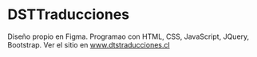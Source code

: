 # DSTTraducciones
Diseño propio en Figma. Programao con HTML, CSS, JavaScript, JQuery, Bootstrap.
Ver el sitio en www.dtstraducciones.cl
